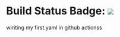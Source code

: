 # Build Status Badge: ![](https://github.com/dwarak72TR/githubActionDemo/workflows/first/badge.svg)
wiriting my first.yaml in github actionss
